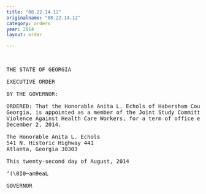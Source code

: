 ```yaml
---
title: "08.22.14.12"
originalname: "08.22.14.12"
category: orders
year: 2014
layout: order

---
```

<pre>
 

THE STATE OF GEORGIA

EXECUTIVE ORDER

BY THE GOVERNOR:

ORDERED: That the Honorable Anita L. Echols of Habersham County,
Georgia, is appointed as a member of the Joint Study Committee on
Violence Against Health Care Workers, for a term of office ending
December 2, 2014.

The Honorable Anita L. Echols
541 N. Historic Highway 441
Atlanta, Georgia 30303

This twenty-second day of August, 2014

‘(\0I0~am9eaL

GOVERNOR

</pre>
